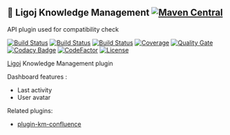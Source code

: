 ## :link: Ligoj Knowledge Management [![Maven Central](https://maven-badges.herokuapp.com/maven-central/org.ligoj.plugin/plugin-km/badge.svg)](https://maven-badges.herokuapp.com/maven-central/org.ligoj.plugin/plugin-km)
API plugin used for compatibility check

[![Build Status](https://travis-ci.org/ligoj/plugin-km.svg?branch=master)](https://travis-ci.org/ligoj/plugin-km)
[![Build Status](https://circleci.com/gh/ligoj/plugin-km.svg?style=svg)](https://circleci.com/gh/ligoj/plugin-km)
[![Build Status](https://ci.appveyor.com/api/projects/status/ki749crm6wkv056f/branch/master?svg=true)](https://ci.appveyor.com/project/ligoj/plugin-km/branch/master)
[![Coverage](https://sonarcloud.io/api/project_badges/measure?project=org.ligoj.plugin%3Aplugin-km&metric=coverage)](https://sonarcloud.io/dashboard?id=org.ligoj.plugin%3Aplugin-km)
[![Quality Gate](https://sonarcloud.io/api/project_badges/measure?metric=alert_status&project=org.ligoj.plugin:plugin-km)](https://sonarcloud.io/dashboard/index/org.ligoj.plugin:plugin-km)
[![Codacy Badge](https://api.codacy.com/project/badge/Grade/5220256e346645438d359c999259cb61)](https://www.codacy.com/gh/ligoj/plugin-km?utm_source=github.com&amp;utm_medium=referral&amp;utm_content=ligoj/plugin-km&amp;utm_campaign=Badge_Grade)
[![CodeFactor](https://www.codefactor.io/repository/github/ligoj/plugin-km/badge)](https://www.codefactor.io/repository/github/ligoj/plugin-km)
[![License](http://img.shields.io/:license-mit-blue.svg)](http://fabdouglas.mit-license.org/)

[Ligoj](https://github.com/ligoj/ligoj) Knowledge Management plugin

Dashboard features :
- Last activity
- User avatar

Related plugins:
- [plugin-km-confluence](https://github.com/ligoj/plugin-km-confluence)  
